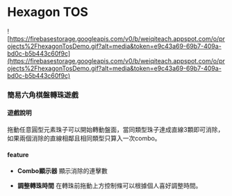 Hexagon TOS
==

![https://firebasestorage.googleapis.com/v0/b/weiqiteach.appspot.com/o/projects%2FhexagonTosDemo.gif?alt=media&token=e9c43a69-69b7-409a-bd0c-b5b443c60f9c](https://firebasestorage.googleapis.com/v0/b/weiqiteach.appspot.com/o/projects%2FhexagonTosDemo.gif?alt=media&token=e9c43a69-69b7-409a-bd0c-b5b443c60f9c)

### 簡易六角棋盤轉珠遊戲

#### 遊戲說明
拖動任意圓型元素珠子可以開始轉動盤面，當同類型珠子達成直線3顆即可消除，如果兩個消除的直線相鄰且相同類型只算入一次combo。



#### feature

- **Combo顯示器**
  顯示消除的連擊數

- **調整轉珠時間**
  在轉珠前拖動上方控制條可以根據個人喜好調整時間。